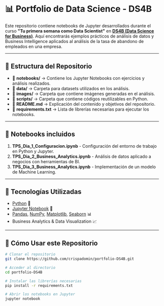 # 📊 Portfolio de Data Science - DS4B  

Este repositorio contiene notebooks de Jupyter desarrollados durante el curso **"Tu primera semana como Data Scientist"** en **[DS4B (Data Science for Business)](https://datascience4business.com/)**. Aquí encontrarás ejemplos prácticos de análisis de datos y Business Intelligence aplicados al análisis de la tasa de abandono de empleados en una empresa.


---

## 📂 Estructura del Repositorio  

- 📁 **notebooks/** → Contiene los Jupyter Notebooks con ejercicios y análisis realizados.  
- 📁 **data/** → Carpeta para datasets utilizados en los análisis.  
- 📁 **images/** → Carpeta que contiene imágenes generadas en el análisis.  
- 📁 **scripts/** → Carpeta que contiene códigos reutilizables en Python.  
- 📄 **README.md** → Explicación del contenido y objetivos del repositorio.  
- 📄 **requirements.txt** → Lista de librerías necesarias para ejecutar los notebooks.  

---

## 📌 Notebooks incluidos  

1. **TPS_Dia_1_Configuracion.ipynb** - Configuración del entorno de trabajo en Python y Jupyter.  
2. **TPS_Dia_2_Business_Analytics.ipynb** - Análisis de datos aplicado a negocios con herramientas de BI.  
3. **TPS_Dia_3_Business_Analytics.ipynb** - Implementación de un modelo de Machine Learning.  

---

## 🚀 Tecnologías Utilizadas  

- [Python](https://www.python.org/) 🐍  
- [Jupyter Notebook](https://jupyter.org/) 📒  
- [Pandas](https://pandas.pydata.org/), [NumPy](https://numpy.org/), [Matplotlib](https://matplotlib.org/), [Seaborn](https://seaborn.pydata.org/) 📊  
- Business Analytics & Data Visualization 📈  

---

## 🔧 Cómo Usar este Repositorio  

```bash
# Clonar el repositorio
git clone https://github.com/crispadomin/portfolio-DS4B.git

# Acceder al directorio
cd portfolio-DS4B

# Instalar las librerías necesarias
pip install -r requirements.txt

# Abrir los notebooks en Jupyter
jupyter notebook
